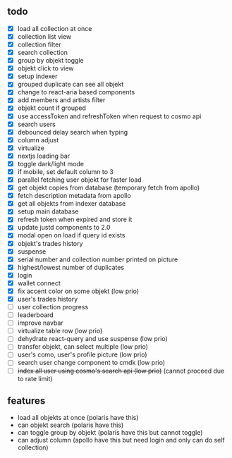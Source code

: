 ## todo

- [x] load all collection at once
- [x] collection list view
- [x] collection filter
- [x] search collection
- [x] group by objekt toggle
- [x] objekt click to view
- [x] setup indexer
- [x] grouped duplicate can see all objekt
- [x] change to react-aria based components
- [x] add members and artists filter
- [x] objekt count if grouped
- [x] use accessToken and refreshToken when request to cosmo api
- [x] search users
- [x] debounced delay search when typing
- [x] column adjust
- [x] virtualize
- [x] nextjs loading bar
- [x] toggle dark/light mode
- [x] if mobile, set default column to 3
- [x] parallel fetching user objekt for faster load
- [x] get objekt copies from database (temporary fetch from apollo)
- [x] fetch description metadata from apollo
- [x] get all objekts from indexer database
- [x] setup main database
- [x] refresh token when expired and store it
- [x] update justd components to 2.0
- [x] modal open on load if query id exists
- [x] objekt's trades history
- [x] suspense
- [x] serial number and collection number printed on picture
- [x] highest/lowest number of duplicates
- [x] login
- [x] wallet connect
- [x] fix accent color on some objekt (low prio)
- [x] user's trades history
- [ ] user collection progress
- [ ] leaderboard
- [ ] improve navbar
- [ ] virtualize table row (low prio)
- [ ] dehydrate react-query and use suspense (low prio)
- [ ] transfer objekt, can select multiple (low prio)
- [ ] user's como, user's profile picture (low prio)
- [ ] search user change component to cmdk (low prio)
- [ ] ~~index all user using cosmo's search api (low prio)~~ (cannot proceed due to rate limit)

## features

- load all objekts at once (polaris have this)
- can objekt search (polaris have this)
- can toggle group by objekt (polaris have this but cannot toggle)
- can adjust column (apollo have this but need login and only can do self collection)

